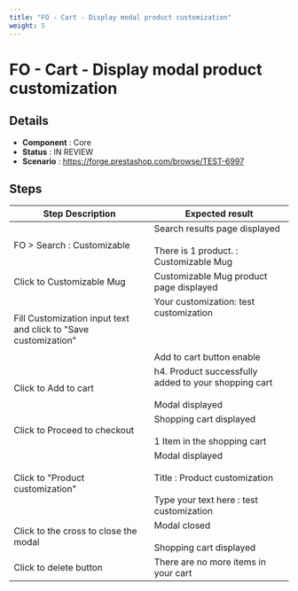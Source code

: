 ```yaml
---
title: "FO - Cart - Display modal product customization"
weight: 5
---
```


# FO - Cart - Display modal product customization
## Details
* **Component** : Core
* **Status** : IN REVIEW
* **Scenario** : https://forge.prestashop.com/browse/TEST-6997

## Steps
| Step Description | Expected result |
| ----- | ----- |
| FO > Search : Customizable | Search results page displayed<br><br>There is 1 product. : Customizable Mug |
| Click to Customizable Mug | Customizable Mug product page displayed |
| Fill Customization input text and click to "Save customization" | Your customization: test customization<br><br> <br><br>Add to cart button enable |
| Click to Add to cart | h4. Product successfully added to your shopping cart<br><br>Modal displayed |
| Click to Proceed to checkout | Shopping cart displayed<br><br>1 Item in the shopping cart |
| Click to "Product customization" | Modal displayed<br><br>Title : Product customization<br><br>Type your text here : test customization |
| Click to the cross to close the modal | Modal closed<br><br>Shopping cart displayed |
| Click to delete button | There are no more items in your cart |
